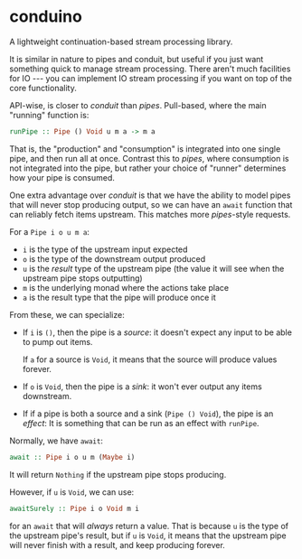 # conduino

A lightweight continuation-based stream processing library.

It is similar in nature to pipes and conduit, but useful if you just want
something quick to manage stream processing.  There aren't much facilities for
IO --- you can implement IO stream processing if you want on top of the core
functionality.

API-wise, is closer to *conduit* than *pipes*.  Pull-based, where the main
"running" function is:

```haskell
runPipe :: Pipe () Void u m a -> m a
```

That is, the "production" and "consumption" is integrated into one single
pipe, and then run all at once.  Contrast this to *pipes*, where
consumption is not integrated into the pipe, but rather your choice of
"runner" determines how your pipe is consumed.

One extra advantage over *conduit* is that we have the ability to model pipes
that will never stop producing output, so we can have an `await` function that
can reliably fetch items upstream.  This matches more *pipes*-style requests.

For a `Pipe i o u m a`:

*   `i` is the type of the upstream input expected
*   `o` is the type of the downstream output produced
*   `u` is the *result* type of the upstream pipe (the value it will see
    when the upstream pipe stops outputting)
*   `m` is the underlying monad where the actions take place
*   `a` is the result type that the pipe will produce once it 

From these, we can specialize:

*   If `i` is `()`, then the pipe is a *source*: it doesn't expect any input to
    be able to pump out items.

    If `a` for a source is `Void`, it means that the source will produce values
    forever.
*   If `o` is `Void`, then the pipe is a *sink*: it won't ever output any
    items downstream.
*   If if a pipe is both a source and a sink (`Pipe () Void`), the pipe is an
    *effect*: It is something that can be run as an effect with `runPipe`.

Normally, we have `await`:

```haskell
await :: Pipe i o u m (Maybe i)
```

It will return `Nothing` if the upstream pipe stops producing.

However, if `u` is `Void`, we can use:

```haskell
awaitSurely :: Pipe i o Void m i
```

for an `await` that will *always* return a value.  That is because `u` is the
type of the upstream pipe's result, but if `u` is `Void`, it means that the
upstream pipe will never finish with a result, and keep producing forever.
